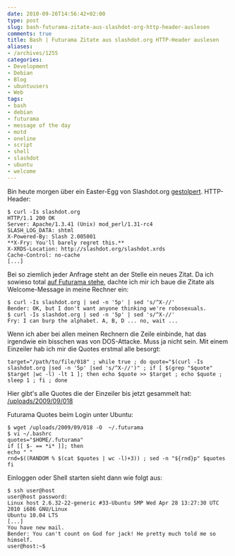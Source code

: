 ```yaml
---
date: 2010-09-26T14:56:42+02:00
type: post
slug: bash-futurama-zitate-aus-slashdot-org-http-header-auslesen
comments: true
title: Bash | Futurama Zitate aus slashdot.org HTTP-Header auslesen
aliases:
- /archives/1255
categories:
- Development
- Debian
- Blog
- ubuntuusers
- Web
tags:
- bash
- debian
- futurama
- message of the day
- motd
- oneline
- script
- shell
- slashdot
- ubuntu
- welcome
---
```


Bin heute morgen über ein Easter-Egg von Slashdot.org [gestolpert](http://www.eastereggs.svensoltmann.de/content/view/686/26/). HTTP-Header:

```
$ curl -Is slashdot.org
HTTP/1.1 200 OK
Server: Apache/1.3.41 (Unix) mod_perl/1.31-rc4
SLASH_LOG_DATA: shtml
X-Powered-By: Slash 2.005001
**X-Fry: You'll barely regret this.**
X-XRDS-Location: http://slashdot.org/slashdot.xrds
Cache-Control: no-cache
[...]
```


Bei so ziemlich jeder Anfrage steht an der Stelle ein neues Zitat. Da ich sowieso total [auf Futurama stehe](/archives/995), dachte ich mir ich baue die Zitate als Welcome-Message in meine Rechner ein:

```
$ curl -Is slashdot.org | sed -n '5p' | sed 's/^X-//'
Bender: OK, but I don't want anyone thinking we're robosexuals.
$ curl -Is slashdot.org | sed -n '5p' | sed 's/^X-//'
Fry: I can burp the alphabet. A, B, D ... no, wait ...
```


Wenn ich aber bei allen meinen Rechnern die Zeile einbinde, hat das irgendwie ein bisschen was von DOS-Attacke. Muss ja nicht sein. Mit einem Einzeiler hab ich mir die Quotes erstmal alle besorgt:




    target="/path/to/file/018" ; while true ; do quote="$(curl -Is slashdot.org |sed -n '5p' |sed 's/^X-//')" ; if [ $(grep "$quote" $target |wc -l) -lt 1 ]; then echo $quote >> $target ; echo $quote ; sleep 1 ; fi ; done




Hier gibt's alle Quotes die der Einzeiler bis jetzt gesammelt hat: [/uploads/2009/09/018](/uploads/2009/09/018)

Futurama Quotes beim Login unter Ubuntu:

```
$ wget /uploads/2009/09/018 -O  ~/.futurama
$ vi ~/.bashrc
quotes="$HOME/.futurama"
if [[ $- == *i* ]]; then
echo " "
rnd=$((RANDOM % $(cat $quotes | wc -l)+3)) ; sed -n "${rnd}p" $quotes
fi
```


Einloggen oder Shell starten sieht dann wie folgt aus:

```
$ ssh user@host
user@host password:
Linux host 2.6.32-22-generic #33-Ubuntu SMP Wed Apr 28 13:27:30 UTC 2010 i686 GNU/Linux
Ubuntu 10.04 LTS
[...]
You have new mail.
Bender: You can't count on God for jack! He pretty much told me so himself.
user@host:~$
```

